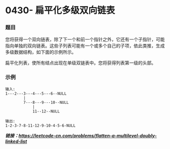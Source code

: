 # 0430- 扁平化多级双向链表

### 题目

您将获得一个双向链表，除了下一个和前一个指针之外，它还有一个子指针，可能指向单独的双向链表。这些子列表可能有一个或多个自己的子项，依此类推，生成多级数据结构，如下面的示例所示。

扁平化列表，使所有结点出现在单级双链表中。您将获得列表第一级的头部。

### 示例

    输入:
    1---2---3---4---5---6--NULL
            |
            7---8---9---10--NULL
                |
                11--12--NULL

    输出:
    1-2-3-7-8-11-12-9-10-4-5-6-NULL

***链接：https://leetcode-cn.com/problems/flatten-a-multilevel-doubly-linked-list***
